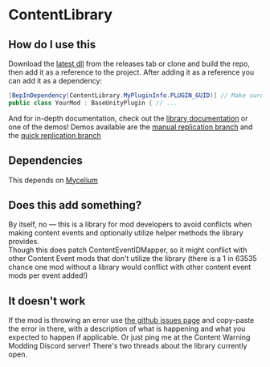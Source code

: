 # ContentLibrary

## How do I use this
Download the [latest dll](https://github.com/NotestQ/ContentLibrary/releases/latest) from the releases tab or clone and build the repo, then add it as a reference to the project. After adding it as a reference you can add it as a dependency:  
```cs
[BepInDependency(ContentLibrary.MyPluginInfo.PLUGIN_GUID)] // Make sure to specify if it's a soft or a hard dependency! BepInEx sets dependencies to hard by default.
public class YourMod : BaseUnityPlugin { // ...
```  

And for in-depth documentation, check out the [library documentation](https://github.com/NotestQ/ContentLibrary/wiki/Library-Documentation) or one of the demos! Demos available are the [manual replication branch](https://github.com/NotestQ/KeypressEvent-LibraryDemo/tree/master) and the [quick replication branch](https://github.com/NotestQ/KeypressEvent-LibraryDemo/tree/feat_QuickReplication)

## Dependencies
This depends on [Mycelium](https://github.com/RugbugRedfern/Mycelium-Networking-For-Content-Warning)

## Does this add something?
By itself, no — this is a library for mod developers to avoid conflicts when making content events and optionally utilize helper methods the library provides.  
Though this does patch ContentEventIDMapper, so it might conflict with other Content Event mods that don't utilize the library (there is a 1 in 63535 chance one mod without a library would conflict with other content event mods per event added!)

## It doesn't work
If the mod is throwing an error use [the github issues page](https://github.com/NotestQ/ContentLibrary//issues) and copy-paste the error in there, with a description of what is happening and what you expected to happen if applicable. Or just ping me at the Content Warning Modding Discord server! There's two threads about the library currently open.

